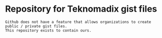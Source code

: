 # Repository for Teknomadix gist files

    Github does not have a feature that allows organizations to create public / private gist files.
    This repository exists to contain ours.  

